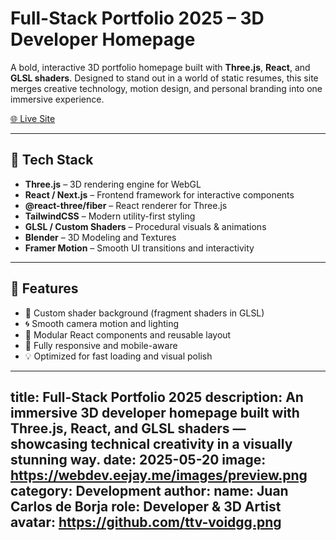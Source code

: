 # Full-Stack Portfolio 2025 – 3D Developer Homepage

A bold, interactive 3D portfolio homepage built with **Three.js**, **React**, and **GLSL shaders**. Designed to stand out in a world of static resumes, this site merges creative technology, motion design, and personal branding into one immersive experience.

[🌐 Live Site](https://webdev.eejay.me)

---

## 🧰 Tech Stack

- **Three.js** – 3D rendering engine for WebGL
- **React / Next.js** – Frontend framework for interactive components
- **@react-three/fiber** – React renderer for Three.js
- **TailwindCSS** – Modern utility-first styling
- **GLSL / Custom Shaders** – Procedural visuals & animations
- **Blender** – 3D Modeling and Textures
- **Framer Motion** – Smooth UI transitions and interactivity

---

## 🎯 Features

- 🎨 Custom shader background (fragment shaders in GLSL)
- 🌀 Smooth camera motion and lighting
- 🧠 Modular React components and reusable layout
- 📱 Fully responsive and mobile-aware
- 💡 Optimized for fast loading and visual polish

---
title: Full-Stack Portfolio 2025
description: An immersive 3D developer homepage built with Three.js, React, and GLSL shaders — showcasing technical creativity in a visually stunning way.
date: 2025-05-20
image: https://webdev.eejay.me/images/preview.png
category: Development
author:
  name: Juan Carlos de Borja
  role: Developer & 3D Artist
  avatar: https://github.com/ttv-voidgg.png  
---
